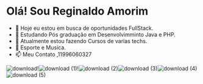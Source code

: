 # Olá! Sou Reginaldo Amorim

                        
- 👋 Hoje eu estou em busca de oportunidades FullStack.
- 👀 Estudando Pós graduação em Desenvolvimminto Java e PHP.
- 🌱 Atualmente estou fazendo Cursos de varias techs.
- 💞️ Esporte e Musica.
- 📫 Meu Contato ,11996060327
<link rel="stylesheet" href="https://cdn.jsdelivr.net/gh/devicons/devicon@v2.15.1/devicon.min.css">
 
![download](https://github.com/Reginaldodevenloper1102/Reginaldodevenloper1102/assets/111080927/c9f5197b-3c85-4490-b877-423d67858ba1)!![download (1)](https://github.com/Reginaldodevenloper1102/Reginaldodevenloper1102/assets/111080927/9b3b5467-64b4-407b-91d1-3f3026acd8cc)!![download (2)](https://github.com/Reginaldodevenloper1102/Reginaldodevenloper1102/assets/111080927/ea4e6180-1872-4113-bca2-34eea0c28d7e)![download (3)](https://github.com/Reginaldodevenloper1102/Reginaldodevenloper1102/assets/111080927/67547eac-3224-401b-b855-e0244618ff9f)![download (4)](https://github.com/Reginaldodevenloper1102/Reginaldodevenloper1102/assets/111080927/9041ec95-975c-4c2e-8eda-73bc7dc987d0)![download (5)](https://github.com/Reginaldodevenloper1102/Reginaldodevenloper1102/assets/111080927/ab0c6c47-4615-4251-8231-71224452b08d)








          
          
